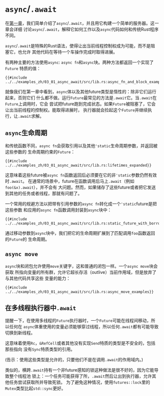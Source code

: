 # `async`/`.await`

在[第一章]，我们简单介绍了`async`/`.await`，并且用它构建一个简单的服务器。这一章会详细
讨论`async`/`.await`，解释它如何工作以及`async`代码如何和传统Rust程序不同。

`async`/`.await`是特殊的Rust语法，使得让出当前线程控制权成为可能，而不是阻塞它，也允许
其他代码在等待一个车操作完成时取得进展。

有两种主要的方法使用`async`: `async fn`和`async`块。两种方法都返回一个实现了`Future`
特质的值：

```rust,no_run
{{#include ../../examples_zh/03_01_async_await/src/lib.rs:async_fn_and_block_examples}}
```

就像我们在第一章中看到，`async`体以及其他future类型是惰性的：除非它们运行起来，否则它们
什么都不做。运行`Future`最常见的方法是`.await`它。当`.await`在`Future`上调用时，它会
尝试把future跑到完成状态。如果`Future`被阻塞了，它会让出当前线程的控制权。能取得进展时，
执行器就会捡起这个`Future`并继续执行，让`.await`求解。

## `async`生命周期

和传统函数不同，`async fn`会获取引用以及其他`'static`生命周期参数，并返回被这些参数的
生命周期约束的`Future`：

```rust,no_run
{{#include ../../examples_zh/03_01_async_await/src/lib.rs:lifetimes_expanded}}
```

这意味着这些future被`async fn`函数返回后必须要在它的非`'static`参数仍然有效时`.await`。
在通常的场景中，future在函数调用后马上`.await`（例如`foo(&x).await`），并不会有
大问题。然而，如果储存了这些future或者把它发送到其他的任务或者线程，那就有问题了。

一个常用的规避方法以把带有引用参数的`async fn`转化成一个`'static`future是把这些参数
和应用的`async fn`函数调用封装到`async`块中：

```rust,no_run
{{#include ../../examples_zh/03_01_async_await/src/lib.rs:static_future_with_borrow}}
```
通过移动参数到`async`块中，我们把它的生命周期扩展到了匹配调用`foo`函数返回的`Future`的
生命周期。

## `async move`

`async`块和闭包允许使用`move`关键字，这和普通的闭包一样。一个`async move`块会获取
所指向变量的所有群，允许它超长存活（outlive）当前作用域，但是放弃了与其他代码共享这些
变量的能力：

```rust,no_run
{{#include ../../examples_zh/03_01_async_await/src/lib.rs:async_move_examples}}
```

## 在多线程执行器中`.await`

提醒一下，在使用多线程的`Future`执行器时，一个`Future`可能在线程间移动，所以任何在
`async`体重使用的变量必须能够穿过线程，所以任何`.await`都有可能导致切换到新线程。

这意味着使用`Rc`，`&RefCell`或者其他没有实现`Send`特质的类型是不安全的，包括那些指向
没有`Sync`特质类型的引用。

(告示：使用这些类型是允许的，只要他们不是在调用`.await`的作用域内。)

类似的，横跨`.await`持有一个非future感知的锁这种做法是很不好的，因为它能导致整个线程池
锁上：一个任务可能获得了所，`.await`然后让出到执行器，允许其他任务尝试获取所并导致死锁。
为了避免这种情况，使用`futures::lock`里的`Mutex`类型比起`std::sync`更好。

[第一章]: ../01_getting_started/04_async_await_primer.md
